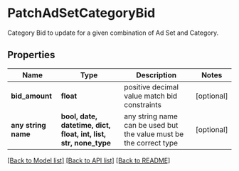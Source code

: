 # PatchAdSetCategoryBid

Category Bid to update for a given combination of Ad Set and Category.

## Properties
Name | Type | Description | Notes
------------ | ------------- | ------------- | -------------
**bid_amount** | **float** | positive decimal value match bid constraints | [optional] 
**any string name** | **bool, date, datetime, dict, float, int, list, str, none_type** | any string name can be used but the value must be the correct type | [optional]

[[Back to Model list]](../README.md#documentation-for-models) [[Back to API list]](../README.md#documentation-for-api-endpoints) [[Back to README]](../README.md)


